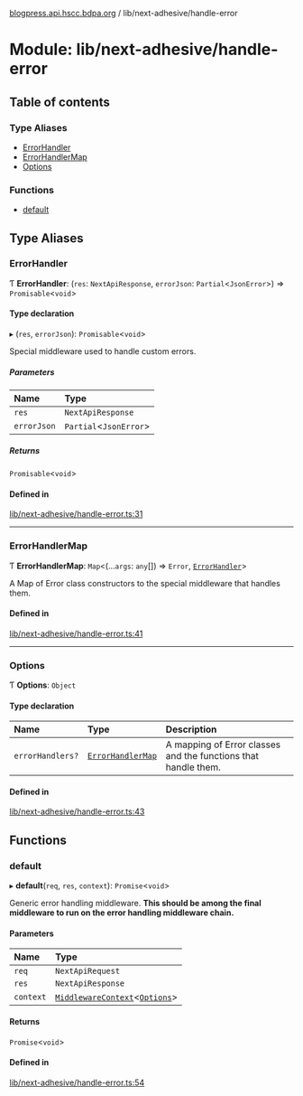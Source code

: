 [blogpress.api.hscc.bdpa.org](../README.md) / lib/next-adhesive/handle-error

# Module: lib/next-adhesive/handle-error

## Table of contents

### Type Aliases

- [ErrorHandler](lib_next_adhesive_handle_error.md#errorhandler)
- [ErrorHandlerMap](lib_next_adhesive_handle_error.md#errorhandlermap)
- [Options](lib_next_adhesive_handle_error.md#options)

### Functions

- [default](lib_next_adhesive_handle_error.md#default)

## Type Aliases

### ErrorHandler

Ƭ **ErrorHandler**: (`res`: `NextApiResponse`, `errorJson`: `Partial`<`JsonError`\>) => `Promisable`<`void`\>

#### Type declaration

▸ (`res`, `errorJson`): `Promisable`<`void`\>

Special middleware used to handle custom errors.

##### Parameters

| Name | Type |
| :------ | :------ |
| `res` | `NextApiResponse` |
| `errorJson` | `Partial`<`JsonError`\> |

##### Returns

`Promisable`<`void`\>

#### Defined in

[lib/next-adhesive/handle-error.ts:31](https://github.com/nhscc/blogpress.api.hscc.bdpa.org/blob/742232e/lib/next-adhesive/handle-error.ts#L31)

___

### ErrorHandlerMap

Ƭ **ErrorHandlerMap**: `Map`<(...`args`: `any`[]) => `Error`, [`ErrorHandler`](lib_next_adhesive_handle_error.md#errorhandler)\>

A Map of Error class constructors to the special middleware that handles
them.

#### Defined in

[lib/next-adhesive/handle-error.ts:41](https://github.com/nhscc/blogpress.api.hscc.bdpa.org/blob/742232e/lib/next-adhesive/handle-error.ts#L41)

___

### Options

Ƭ **Options**: `Object`

#### Type declaration

| Name | Type | Description |
| :------ | :------ | :------ |
| `errorHandlers?` | [`ErrorHandlerMap`](lib_next_adhesive_handle_error.md#errorhandlermap) | A mapping of Error classes and the functions that handle them. |

#### Defined in

[lib/next-adhesive/handle-error.ts:43](https://github.com/nhscc/blogpress.api.hscc.bdpa.org/blob/742232e/lib/next-adhesive/handle-error.ts#L43)

## Functions

### default

▸ **default**(`req`, `res`, `context`): `Promise`<`void`\>

Generic error handling middleware. **This should be among the final
middleware to run on the error handling middleware chain.**

#### Parameters

| Name | Type |
| :------ | :------ |
| `req` | `NextApiRequest` |
| `res` | `NextApiResponse` |
| `context` | [`MiddlewareContext`](lib_next_api_glue.md#middlewarecontext)<[`Options`](lib_next_adhesive_handle_error.md#options)\> |

#### Returns

`Promise`<`void`\>

#### Defined in

[lib/next-adhesive/handle-error.ts:54](https://github.com/nhscc/blogpress.api.hscc.bdpa.org/blob/742232e/lib/next-adhesive/handle-error.ts#L54)
